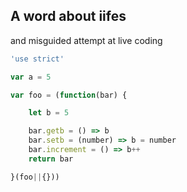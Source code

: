 ## A word about iifes
and misguided attempt at live coding

```javascript
'use strict'

var a = 5

var foo = (function(bar) {

    let b = 5

    bar.getb = () => b
    bar.setb = (number) => b = number
    bar.increment = () => b++
    return bar

}(foo||{}))
```
